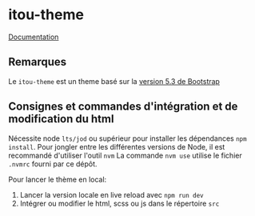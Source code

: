 # itou-theme

[Documentation](https://zeroheight.com/85c89893b/p/57b152-theme)

## Remarques

Le `itou-theme` est un theme basé sur la [version 5.3 de Bootstrap](https://getbootstrap.com/docs/5.3/getting-started/introduction/)

## Consignes et commandes d'intégration et de modification du html

Nécessite node `lts/jod` ou supérieur pour installer les dépendances `npm install`.
Pour jongler entre les différentes versions de Node, il est recommandé d'utiliser l'outil `nvm`
La commande `nvm use` utilise le fichier `.nvmrc` fourni par ce dépôt.

Pour lancer le thème en local:

1. Lancer la version locale en live reload avec `npm run dev`
2. Intégrer ou modifier le html, scss ou js dans le répertoire `src`

<!--
Pour déployer (uniquement depuis main):
1. Générer une version de déploiement otimisée dans le répertoire `dist` avec la commande `npm run build`
2. Commiter les modifications sur la branche `main`
3. Commiter sur la branche `gh-pages` et déployer automatiquement sur github pages avec `npm run deploy`
4. Ensuite, la demo sera vsisible en preprod ici  https://betagouv.github.io/itou-theme/
-->
